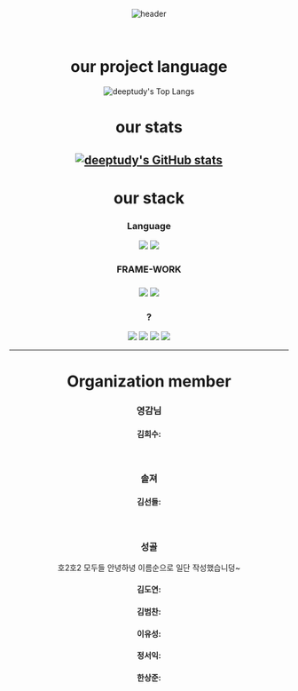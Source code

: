 <div align="center">
  
![header](https://capsule-render.vercel.app/api?type=cylinder&color=0080FF&height=150&section=header&text=DeepTudy&fontColor=FFFFFF&fontSize=70&animation=fadeIn&fontAlignY=50)

<br>

# our project language
![deeptudy's Top Langs](http://github-profile-summary-cards.vercel.app/api/cards/repos-per-language?username=deeptudy&theme=defult)
# our stats
[![deeptudy's GitHub stats](https://github-readme-stats.vercel.app/api/top-langs/?username=anuraghazra&layout=compact)](https://github.com/anuraghazra/github-readme-stats)
---

# our stack
<h3>Language</h3>
<img src = "https://img.shields.io/badge/python-3776AB?style=for-the-badge&logo=python&logoColor=white">
<img src = "https://img.shields.io/badge/r-276DC3?style=for-the-badge&logo=r%2B%2B&logoColor=white">

<h3>FRAME-WORK<h3>
<img src="https://img.shields.io/badge/PyTorch-EE4C2C?style=for-the-badge&logo=PyTorch&logoColor=white">
<img src="https://img.shields.io/badge/scikitlearn-F7931E?style=plastic&logo=scikitlearn&logoColor=F7931E"/>


<h3>?</h3>
<img src="https://img.shields.io/badge/linux-FCC624?style=for-the-badge&logo=linux&logoColor=black">
<img src="https://img.shields.io/badge/github-181717?style=for-the-badge&logo=github&logoColor=white">
<img src="https://img.shields.io/badge/visualstudiocode-007ACC?style=for-the-badge&logo=visualstudiocode&logoColor=white">
<img src="https://img.shields.io/badge/notion-000000?style=for-the-badge&logo=notion&logoColor=white">


----
# Organization member
### 영감님
#### 김희수:
<br>

### 솔져
#### 김선들:
<br>

### 성골
호2호2 모두들 안녕하녕
이름순으로 일단 작성했습니덩~
#### 김도연: 
#### 김범찬:
#### 이유성:
#### 정서익:
#### 한상준:
